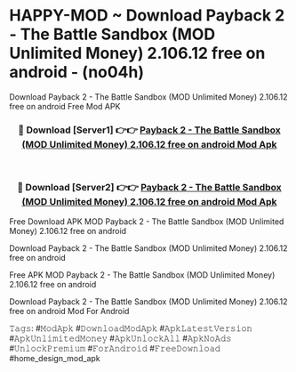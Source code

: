 # HAPPY-MOD ~ Download Payback 2 - The Battle Sandbox (MOD Unlimited Money) 2.106.12 free on android - (no04h)
Download Payback 2 - The Battle Sandbox (MOD Unlimited Money) 2.106.12 free on android Free Mod APK

<div align="center">
<h3>🔴 Download [Server1] 👉👉 <a href="https://apk-comot.site?title=Payback_2_-_The_Battle_Sandbox_(MOD_Unlimited_Money)_2.106.12_free_on_android">Payback 2 - The Battle Sandbox (MOD Unlimited Money) 2.106.12 free on android Mod Apk</a></h3><br>

<h3>🔴 Download [Server2] 👉👉 <a href="https://apk-comot.site?title=Payback_2_-_The_Battle_Sandbox_(MOD_Unlimited_Money)_2.106.12_free_on_android">Payback 2 - The Battle Sandbox (MOD Unlimited Money) 2.106.12 free on android Mod Apk</a></h3>
</div>


Free Download APK MOD Payback 2 - The Battle Sandbox (MOD Unlimited Money) 2.106.12 free on android

Download Payback 2 - The Battle Sandbox (MOD Unlimited Money) 2.106.12 free on android 

Free APK MOD Payback 2 - The Battle Sandbox (MOD Unlimited Money) 2.106.12 free on android 

Download Payback 2 - The Battle Sandbox (MOD Unlimited Money) 2.106.12 free on android Mod For Android

𝚃𝚊𝚐𝚜: #𝙼𝚘𝚍𝙰𝚙𝚔 #𝙳𝚘𝚠𝚗𝚕𝚘𝚊𝚍𝙼𝚘𝚍𝙰𝚙𝚔 #𝙰𝚙𝚔𝙻𝚊𝚝𝚎𝚜𝚝𝚅𝚎𝚛𝚜𝚒𝚘𝚗 #𝙰𝚙𝚔𝚄𝚗𝚕𝚒𝚖𝚒𝚝𝚎𝚍𝙼𝚘𝚗𝚎𝚢 #𝙰𝚙𝚔𝚄𝚗𝚕𝚘𝚌𝚔𝙰𝚕𝚕 #𝙰𝚙𝚔𝙽𝚘𝙰𝚍𝚜 #𝚄𝚗𝚕𝚘𝚌𝚔𝙿𝚛𝚎𝚖𝚒𝚞𝚖 #𝙵𝚘𝚛𝙰𝚗𝚍𝚛𝚘𝚒𝚍 #𝙵𝚛𝚎𝚎𝙳𝚘𝚠𝚗𝚕𝚘𝚊𝚍 #home_design_mod_apk